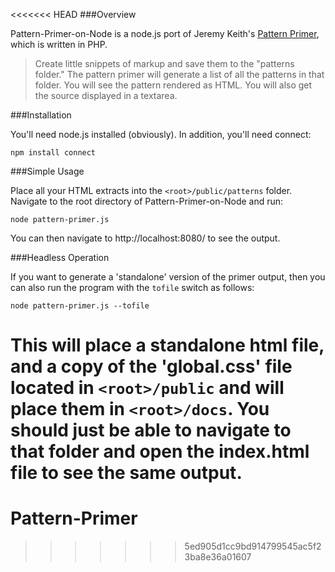 <<<<<<< HEAD
###Overview

Pattern-Primer-on-Node is a node.js port of Jeremy Keith's [Pattern Primer](https://github.com/adactio/Pattern-Primer), which is written in PHP.

>Create little snippets of markup and save them to the "patterns folder." The pattern primer will generate a list of all the patterns in that folder. You will see the pattern rendered as HTML. You will also get the source displayed in a textarea.

###Installation

You'll need node.js installed (obviously). In addition, you'll need connect:

    npm install connect
		
###Simple Usage

Place all your HTML extracts into the `<root>/public/patterns` folder. Navigate to the root directory of Pattern-Primer-on-Node and run: 
	
    node pattern-primer.js
	
You can then navigate to http://localhost:8080/ to see the output.

###Headless Operation

If you want to generate a 'standalone' version of the primer output, then you can also run the program with the `tofile` switch as follows:

    node pattern-primer.js --tofile
   
This will place a standalone html file, and a copy of the 'global.css' file located in `<root>/public` and will place them in `<root>/docs`. You should just be able to navigate to that folder and open the index.html file to see the same output.
=======
Pattern-Primer
==============
>>>>>>> 5ed905d1cc9bd914799545ac5f23ba8e36a01607
